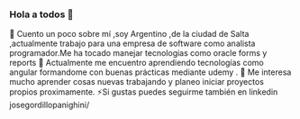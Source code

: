 ### Hola a todos 👋
🔭 Cuento un poco sobre mí ,soy Argentino ,de la ciudad de Salta ,actualmente trabajo para una empresa de software como analista programador.Me ha tocado manejar tecnologias como oracle forms y reports 
🌱 Actualmente me encuentro aprendiendo tecnologías como angular formandome con buenas prácticas mediante udemy .
👯 Me interesa mucho aprender cosas nuevas trabajando y planeo iniciar proyectos propios proximamente.
⚡Si gustas puedes seguirme también en linkedin  josegordillopanighini/
<!--
**josegordillo791/josegordillo791** is a ✨ _special_ ✨ repository because its `README.md` (this file) appears on your GitHub profile.

Here are some ideas to get you started:

- 🔭 I’m currently working on ...
- 🌱 I’m currently learning ...
- 👯 I’m looking to collaborate on ...
- 🤔 I’m looking for help with ...
- 💬 Ask me about ...
- 📫 How to reach me: ...
- 😄 Pronouns: ...
- Fun fact: ...
-->
